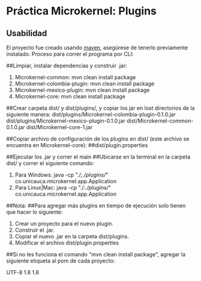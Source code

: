 # Práctica Microkernel: Plugins
## Usabilidad
El proyecto fue creado usando [maven](https://maven.apache.org/), asegúrese  de tenerlo previamente instalado.
Proceso para correr el programa por CLI:


##Limpiar, instalar dependencias y construir .jar:
1. Microkernel-common: 
mvn clean install package
2. Microkernel-colombia-plugin:
mvn clean install package 
3. Microkernel-mexico-plugin:
mvn clean install package 
4. Microkernel-core: 
mvn clean install package 



##Crear carpeta dist/ y dist/plugins/, y copiar los jar en lost directorios de la siguiente manera:
dist/plugins/Microkernel-colombia-plugin-0.1.0.jar
dist/plugins/Microkernel-mexico-plugin-0.1.0.jar
dist/Microkernel-common-0.1.0.jar
dist/Microkernel-core-1.jar


##Copiar archivo de configuración de los plugins en dist/ (este archivo se encuentra en Microkernel-core):
##dist/plugin.properties


##Ejecutar los .jar y correr el main
##Ubicarse en la terminal en la carpeta dist/ y correr el siguiente comando:
1. Para Windows:
java -cp "./*;./plugins/*" co.unicauca.microkernel.app.Application
2. Para Linux|Mac:
java -cp "./*:./plugins/*" co.unicauca.microkernel.app.Application



##Nota:
##Para agregar más plugins en tiempo de ejecución solo tienen que hacer lo siguiente:
1. Crear un proyecto para el nuevo plugin.
2. Construir el .jar.
3. Copiar el nuevo .jar en la carpeta dist/plugins.
4. Modificar el archivo dist/plugin.properties


##Si no les funciona el comando "mvn clean install package", agregar la siguiente etiqueta al pom de cada proyecto:

<properties>
<project.build.sourceEncoding>UTF-8</project.build.sourceEncoding>
<maven.compiler.source>1.8</maven.compiler.source>
<maven.compiler.target>1.8</maven.compiler.target>
</properties>